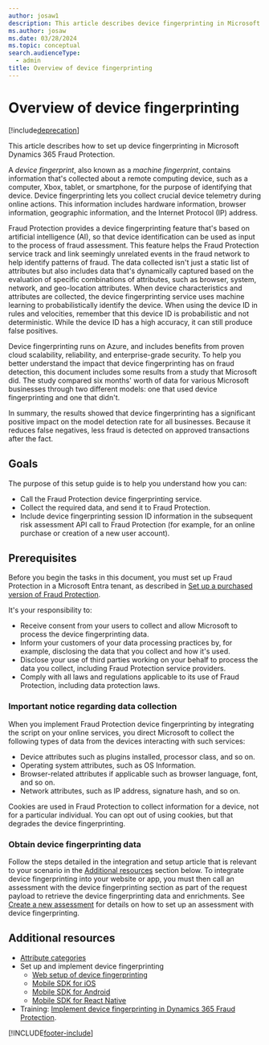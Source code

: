 ```yaml
---
author: josaw1
description: This article describes device fingerprinting in Microsoft Dynamics 365 Fraud Protection.
ms.author: josaw
ms.date: 03/28/2024
ms.topic: conceptual
search.audienceType:
  - admin
title: Overview of device fingerprinting
---
```


# Overview of device fingerprinting

[!include[deprecation](includes/deprecation.md)]

This article describes how to set up device fingerprinting in Microsoft Dynamics 365 Fraud Protection.

A *device fingerprint*, also known as a *machine fingerprint*, contains information that's collected about a remote computing device, such as a computer, Xbox, tablet, or smartphone, for the purpose of identifying that device. Device fingerprinting lets you collect crucial device telemetry during online actions. This information includes hardware information, browser information, geographic information, and the Internet Protocol (IP) address.

Fraud Protection provides a device fingerprinting feature that's based on artificial intelligence (AI), so that device identification can be used as input to the process of fraud assessment. This feature helps the Fraud Protection service track and link seemingly unrelated events in the fraud network to help identify patterns of fraud. The data collected isn't just a static list of attributes but also includes data that's dynamically captured based on the evaluation of specific combinations of attributes, such as browser, system, network, and geo-location attributes. When device characteristics and attributes are collected, the device fingerprinting service uses machine learning to probabilistically identify the device. When using the device ID in rules and velocities, remember that this device ID is probabilistic and not deterministic. While the device ID has a high accuracy, it can still produce false positives.

Device fingerprinting runs on Azure, and includes benefits from proven cloud scalability, reliability, and enterprise-grade security. To help you better understand the impact that device fingerprinting has on fraud detection, this document includes some results from a study that Microsoft did. The study compared six months' worth of data for various Microsoft businesses through two different models: one that used device fingerprinting and one that didn't.

In summary, the results showed that device fingerprinting has a significant positive impact on the model detection rate for all businesses. Because it reduces false negatives, less fraud is detected on approved transactions after the fact.

## Goals 

The purpose of this setup guide is to help you understand how you can:

- Call the Fraud Protection device fingerprinting service.
- Collect the required data, and send it to Fraud Protection.
- Include device fingerprinting session ID information in the subsequent risk assessment API call to Fraud Protection (for example, for an online purchase or creation of a new user account).

## Prerequisites

Before you begin the tasks in this document, you must set up Fraud Protection in a Microsoft Entra tenant, as described in [Set up a purchased version of Fraud Protection](promocode-set-up-DFP-purchased-version.md).

It's your responsibility to:

- Receive consent from your users to collect and allow Microsoft to process the device fingerprinting data.
- Inform your customers of your data processing practices by, for example, disclosing the data that you collect and how it's used. 
- Disclose your use of third parties working on your behalf to process the data you collect, including Fraud Protection service providers. 
- Comply with all laws and regulations applicable to its use of Fraud Protection, including data protection laws. 

### Important notice regarding data collection

When you implement Fraud Protection device fingerprinting by integrating the script on your online services, you direct Microsoft to collect the following types of data from the devices interacting with such services:

- Device attributes such as plugins installed, processor class, and so on.
- Operating system attributes, such as OS Information.
- Browser-related attributes if applicable such as browser language, font, and so on.
- Network attributes, such as IP address, signature hash, and so on.

Cookies are used in Fraud Protection to collect information for a device, not for a particular individual. You can opt out of using cookies, but that degrades the device fingerprinting.

### Obtain device fingerprinting data

Follow the steps detailed in the integration and setup article that is relevant to your scenario in the [Additional resources](#additional-resources) section below. To integrate device fingerprinting into your website or app, you must then call an assessment with the device fingerprinting section as part of the request payload to retrieve the device fingerprinting data and enrichments. See [Create a new assessment](assessment-create-new.md) for details on how to set up an assessment with device fingerprinting.

## Additional resources
- [Attribute categories](df-attribute.md)
- Set up and implement device fingerprinting
  - [Web setup of device fingerprinting](df-web.md)
  - [Mobile SDK for iOS](mobile-sdk-ios.md)
  - [Mobile SDK for Android](mobile-sdk-android.md)
  - [Mobile SDK for React Native](mobile-sdk-react-native.md)
- Training: [Implement device fingerprinting in Dynamics 365 Fraud Protection](/training/modules/device-fingerprint-fraud-protection/).

[!INCLUDE[footer-include](includes/footer-banner.md)]
